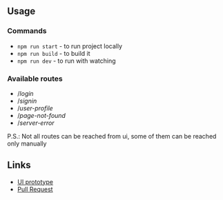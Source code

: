 ## Usage

### Commands

- `npm run start` - to run project locally
- `npm run build` - to build it
- `npm run dev` - to run with watching

### Available routes

- /_login_
- /_signin_
- /_user-profile_
- /_page-not-found_
- /_server-error_

P.S.: Not all routes can be reached from ui, some of them can be reached only manually

## Links

- [UI prototype](https://www.figma.com/file/Vu1qZWDzQk5eCyDlBmDZEV/Messenger)
- [Pull Request](https://github.com/Nilfan/middle.messenger.praktikum.yandex/pull/1)
